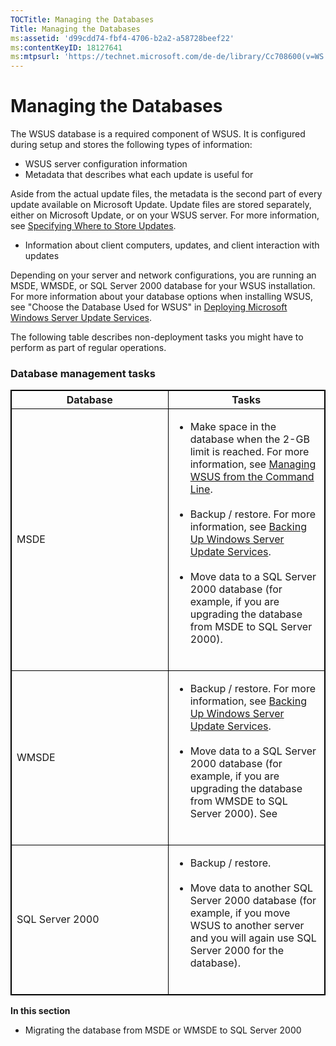 ```yaml
---
TOCTitle: Managing the Databases
Title: Managing the Databases
ms:assetid: 'd99cdd74-fbf4-4706-b2a2-a58728beef22'
ms:contentKeyID: 18127641
ms:mtpsurl: 'https://technet.microsoft.com/de-de/library/Cc708600(v=WS.10)'
---
```


Managing the Databases
======================

The WSUS database is a required component of WSUS. It is configured during setup and stores the following types of information:

-   WSUS server configuration information
-   Metadata that describes what each update is useful for

Aside from the actual update files, the metadata is the second part of every update available on Microsoft Update. Update files are stored separately, either on Microsoft Update, or on your WSUS server. For more information, see [Specifying Where to Store Updates](https://technet.microsoft.com/8cca6fab-163e-451d-ab78-70b39fdb1455).

-   Information about client computers, updates, and client interaction with updates

Depending on your server and network configurations, you are running an MSDE, WMSDE, or SQL Server 2000 database for your WSUS installation. For more information about your database options when installing WSUS, see "Choose the Database Used for WSUS" in [Deploying Microsoft Windows Server Update Services](https://go.microsoft.com/fwlink/?linkid=41777).

The following table describes non-deployment tasks you might have to perform as part of regular operations.

### Database management tasks

 
<table style="border:1px solid black;">
<colgroup>
<col width="50%" />
<col width="50%" />
</colgroup>
<thead>
<tr class="header">
<th style="border:1px solid black;" >Database</th>
<th style="border:1px solid black;" >Tasks</th>
</tr>
</thead>
<tbody>
<tr class="odd">
<td style="border:1px solid black;">MSDE</td>
<td style="border:1px solid black;"><ul>
<li>Make space in the database when the 2-GB limit is reached. For more information, see <a href="https://technet.microsoft.com/2686bd2b-910a-479b-961e-cea2a2028024">Managing WSUS from the Command Line</a>.<br />
<br />
</li>
<li>Backup / restore. For more information, see <a href="https://technet.microsoft.com/c0f1a661-eb48-4156-81a2-267d846f844f">Backing Up Windows Server Update Services</a>.<br />
<br />
</li>
<li>Move data to a SQL Server 2000 database (for example, if you are upgrading the database from MSDE to SQL Server 2000).<br />
<br />
</li>
</ul></td>
</tr>
<tr class="even">
<td style="border:1px solid black;">WMSDE</td>
<td style="border:1px solid black;"><ul>
<li>Backup / restore. For more information, see <a href="https://technet.microsoft.com/c0f1a661-eb48-4156-81a2-267d846f844f">Backing Up Windows Server Update Services</a>.<br />
<br />
</li>
<li>Move data to a SQL Server 2000 database (for example, if you are upgrading the database from WMSDE to SQL Server 2000). See<br />
<br />
</li>
</ul></td>
</tr>
<tr class="odd">
<td style="border:1px solid black;">SQL Server 2000</td>
<td style="border:1px solid black;"><ul>
<li>Backup / restore.<br />
<br />
</li>
<li>Move data to another SQL Server 2000 database (for example, if you move WSUS to another server and you will again use SQL Server 2000 for the database).<br />
<br />
</li>
</ul></td>
</tr>
</tbody>
</table>
 

**In this section**

-   Migrating the database from MSDE or WMSDE to SQL Server 2000